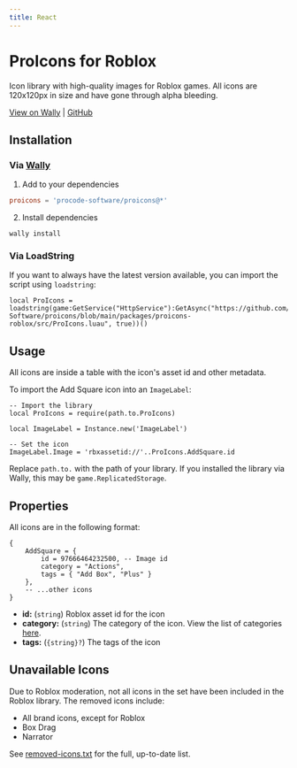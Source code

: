 ```yaml
---
title: React
---
```


# ProIcons for Roblox
Icon library with high-quality images for Roblox games. All icons are 120x120px in size and have gone through alpha bleeding.

[View on Wally](https://wally.run/package/procode-software/proicons) |
[GitHub](https://github.com/ProCode-Software/proicons/tree/main/packages/proicons-roblox)

## Installation
<!-- #region install-roblox -->
### Via [Wally](https://wally.run)
1. Add to your dependencies
```toml
proicons = 'procode-software/proicons@*'
```
2. Install dependencies
```shell
wally install
```

### Via LoadString
If you want to always have the latest version available, you can import the script using `loadstring`:
```luau
local ProIcons = loadstring(game:GetService("HttpService"):GetAsync("https://github.com/ProCode-Software/proicons/blob/main/packages/proicons-roblox/src/ProIcons.luau", true))()
```
<!-- #endregion install-roblox -->

## Usage
All icons are inside a table with the icon's asset id and other metadata.

To import the Add Square icon into an `ImageLabel`:
```luau
-- Import the library
local ProIcons = require(path.to.ProIcons)

local ImageLabel = Instance.new('ImageLabel')

-- Set the icon
ImageLabel.Image = 'rbxassetid://'..ProIcons.AddSquare.id
```
Replace `path.to.` with the path of your library. If you installed the library via Wally, this may be `game.ReplicatedStorage`.

## Properties
All icons are in the following format:
```luau
{
    AddSquare = {
        id = 97666464232500, -- Image id
        category = "Actions",
        tags = { "Add Box", "Plus" }
    },
    -- ...other icons
}
```

- **id:** (`string`) Roblox asset id for the icon
- **category:** (`string`) The category of the icon. View the list of categories [here](https://github.com/ProCode-Software/proicons/blob/main/src/categories.ts).
- **tags:** (`{string}?`) The tags of the icon

## Unavailable Icons
Due to Roblox moderation, not all icons in the set have been included in the Roblox library. The removed icons include:
- All brand icons, except for Roblox
- Box Drag
- Narrator

See [removed-icons.txt](https://github.com/ProCode-Software/proicons/blob/main/packages/proicons-roblox/removed-icons.txt) for the full, up-to-date list.